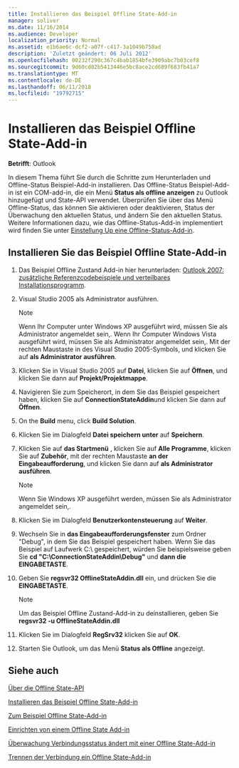 ```yaml
---
title: Installieren das Beispiel Offline State-Add-in
manager: soliver
ms.date: 11/16/2014
ms.audience: Developer
localization_priority: Normal
ms.assetid: e1b6ae6c-dcf2-a07f-c417-3a1049b758ad
description: 'Zuletzt geändert: 06 Juli 2012'
ms.openlocfilehash: 00232f290c367c4bab1854bfe3909abc7b03cef8
ms.sourcegitcommit: 9d60cd82b5413446e5bc8ace2cd689f683fb41a7
ms.translationtype: MT
ms.contentlocale: de-DE
ms.lasthandoff: 06/11/2018
ms.locfileid: "19792715"
---
```

# <a name="installing-the-sample-offline-state-add-in"></a>Installieren das Beispiel Offline State-Add-in

  
  
**Betrifft**: Outlook 
  
In diesem Thema führt Sie durch die Schritte zum Herunterladen und Offline-Status Beispiel-Add-in installieren. Das Offline-Status Beispiel-Add-in ist ein COM-add-in, die ein Menü **Status als offline anzeigen** zu Outlook hinzugefügt und State-API verwendet. Überprüfen Sie über das Menü Offline-Status, das können Sie aktivieren oder deaktivieren, Status der Überwachung den aktuellen Status, und ändern Sie den aktuellen Status. Weitere Informationen dazu, wie das Offline-Status-Add-in implementiert wird finden Sie unter [Einstellung Up eine Offline-Status-Add-in](setting-up-an-offline-state-add-in.md).
  
## <a name="install-the-sample-offline-state-add-in"></a>Installieren Sie das Beispiel Offline State-Add-in

1. Das Beispiel Offline Zustand Add-in hier herunterladen: [Outlook 2007: zusätzliche Referenzcodebeispiele und verteilbares Installationsprogramm](http://www.microsoft.com/en-us/download/details.aspx?id=24102).
    
2. Visual Studio 2005 als Administrator ausführen.
    
    > [!NOTE]
    > Wenn Ihr Computer unter Windows XP ausgeführt wird, müssen Sie als Administrator angemeldet sein,. Wenn Ihr Computer Windows Vista ausgeführt wird, müssen Sie als Administrator angemeldet sein,. Mit der rechten Maustaste in des Visual Studio 2005-Symbols, und klicken Sie auf **als Administrator ausführen**. 
  
3. Klicken Sie in Visual Studio 2005 auf **Datei**, klicken Sie auf **Öffnen**, und klicken Sie dann auf **Projekt/Projektmappe**.
    
4. Navigieren Sie zum Speicherort, in dem Sie das Beispiel gespeichert haben, klicken Sie auf **ConnectionStateAddin**und klicken Sie dann auf **Öffnen**.
    
5. On the **Build** menu, click **Build Solution**.
    
6. Klicken Sie im Dialogfeld **Datei speichern unter** auf **Speichern**.
    
7. Klicken Sie auf **das Startmenü** , klicken Sie auf **Alle Programme**, klicken Sie auf **Zubehör**, mit der rechten Maustaste **an der Eingabeaufforderung**, und klicken Sie dann auf **als Administrator ausführen**.
    
    > [!NOTE]
    > Wenn Sie Windows XP ausgeführt werden, müssen Sie als Administrator angemeldet sein,. 
  
8. Klicken Sie im Dialogfeld **Benutzerkontensteuerung** auf **Weiter**.
    
9. Wechseln Sie in **das Eingabeaufforderungsfenster** zum Ordner "Debug", in dem Sie das Beispiel gespeichert haben. Wenn Sie das Beispiel auf Laufwerk C:\ gespeichert, würden Sie beispielsweise geben Sie **cd "C:\ConnectionStateAddin\Debug"** und **dann die EINGABETASTE**. 
    
10. Geben Sie **regsvr32 OfflineStateAddin.dll** ein, und drücken Sie die **EINGABETASTE**. 
    
    > [!NOTE]
    > Um das Beispiel Offline Zustand-Add-in zu deinstallieren, geben Sie **regsvr32 -u OfflineStateAddin.dll**
  
11. Klicken Sie im Dialogfeld **RegSrv32** klicken Sie auf **OK**.
    
12. Starten Sie Outlook, um das Menü **Status als Offline** angezeigt. 
    
## <a name="see-also"></a>Siehe auch



[Über die Offline State-API](about-the-offline-state-api.md)
  
[Installieren das Beispiel Offline State-Add-in](installing-the-sample-offline-state-add-in.md)
  
[Zum Beispiel Offline State-Add-in](about-the-sample-offline-state-add-in.md)
  
[Einrichten von einem Offline State Add-in](setting-up-an-offline-state-add-in.md)
  
[Überwachung Verbindungsstatus ändert mit einer Offline State-Add-in](monitoring-connection-state-changes-using-an-offline-state-add-in.md)
  
[Trennen der Verbindung ein Offline State-Add-in](disconnecting-an-offline-state-add-in.md)

